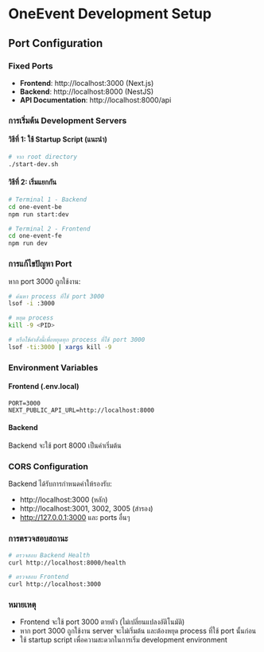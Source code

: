 # OneEvent Development Setup

## Port Configuration

### Fixed Ports
- **Frontend**: http://localhost:3000 (Next.js)
- **Backend**: http://localhost:8000 (NestJS)
- **API Documentation**: http://localhost:8000/api

### การเริ่มต้น Development Servers

#### วิธีที่ 1: ใช้ Startup Script (แนะนำ)
```bash
# จาก root directory
./start-dev.sh
```

#### วิธีที่ 2: เริ่มแยกกัน
```bash
# Terminal 1 - Backend
cd one-event-be
npm run start:dev

# Terminal 2 - Frontend  
cd one-event-fe
npm run dev
```

### การแก้ไขปัญหา Port

หาก port 3000 ถูกใช้งาน:
```bash
# ค้นหา process ที่ใช้ port 3000
lsof -i :3000

# หยุด process
kill -9 <PID>

# หรือใช้คำสั่งนี้เพื่อหยุดทุก process ที่ใช้ port 3000
lsof -ti:3000 | xargs kill -9
```

### Environment Variables

#### Frontend (.env.local)
```
PORT=3000
NEXT_PUBLIC_API_URL=http://localhost:8000
```

#### Backend
Backend จะใช้ port 8000 เป็นค่าเริ่มต้น

### CORS Configuration

Backend ได้รับการกำหนดค่าให้รองรับ:
- http://localhost:3000 (หลัก)
- http://localhost:3001, 3002, 3005 (สำรอง)
- http://127.0.0.1:3000 และ ports อื่นๆ

### การตรวจสอบสถานะ

```bash
# ตรวจสอบ Backend Health
curl http://localhost:8000/health

# ตรวจสอบ Frontend
curl http://localhost:3000
```

### หมายเหตุ

- Frontend จะใช้ port 3000 ตายตัว (ไม่เปลี่ยนแปลงอัติโนมัติ)
- หาก port 3000 ถูกใช้งาน server จะไม่เริ่มต้น และต้องหยุด process ที่ใช้ port นั้นก่อน
- ใช้ startup script เพื่อความสะดวกในการเริ่ม development environment
